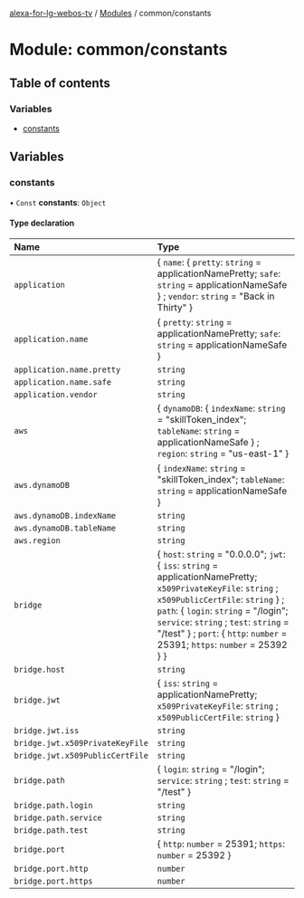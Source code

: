 [alexa-for-lg-webos-tv](../README.md) / [Modules](../modules.md) / common/constants

# Module: common/constants

## Table of contents

### Variables

- [constants](common_constants.md#constants)

## Variables

### constants

• `Const` **constants**: `Object`

#### Type declaration

| Name | Type |
| :------ | :------ |
| `application` | \{ `name`: \{ `pretty`: `string` = applicationNamePretty; `safe`: `string` = applicationNameSafe } ; `vendor`: `string` = "Back in Thirty" } |
| `application.name` | \{ `pretty`: `string` = applicationNamePretty; `safe`: `string` = applicationNameSafe } |
| `application.name.pretty` | `string` |
| `application.name.safe` | `string` |
| `application.vendor` | `string` |
| `aws` | \{ `dynamoDB`: \{ `indexName`: `string` = "skillToken\_index"; `tableName`: `string` = applicationNameSafe } ; `region`: `string` = "us-east-1" } |
| `aws.dynamoDB` | \{ `indexName`: `string` = "skillToken\_index"; `tableName`: `string` = applicationNameSafe } |
| `aws.dynamoDB.indexName` | `string` |
| `aws.dynamoDB.tableName` | `string` |
| `aws.region` | `string` |
| `bridge` | \{ `host`: `string` = "0.0.0.0"; `jwt`: \{ `iss`: `string` = applicationNamePretty; `x509PrivateKeyFile`: `string` ; `x509PublicCertFile`: `string`  } ; `path`: \{ `login`: `string` = "/login"; `service`: `string` ; `test`: `string` = "/test" } ; `port`: \{ `http`: `number` = 25391; `https`: `number` = 25392 }  } |
| `bridge.host` | `string` |
| `bridge.jwt` | \{ `iss`: `string` = applicationNamePretty; `x509PrivateKeyFile`: `string` ; `x509PublicCertFile`: `string`  } |
| `bridge.jwt.iss` | `string` |
| `bridge.jwt.x509PrivateKeyFile` | `string` |
| `bridge.jwt.x509PublicCertFile` | `string` |
| `bridge.path` | \{ `login`: `string` = "/login"; `service`: `string` ; `test`: `string` = "/test" } |
| `bridge.path.login` | `string` |
| `bridge.path.service` | `string` |
| `bridge.path.test` | `string` |
| `bridge.port` | \{ `http`: `number` = 25391; `https`: `number` = 25392 } |
| `bridge.port.http` | `number` |
| `bridge.port.https` | `number` |
